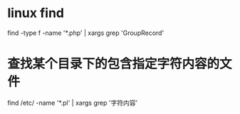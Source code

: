 # linux find
find -type f -name '*.php' | xargs grep 'GroupRecord'

# 查找某个目录下的包含指定字符内容的文件
find /etc/ -name '*.pl' | xargs grep '字符内容'
